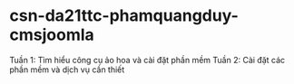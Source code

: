 # csn-da21ttc-phamquangduy-cmsjoomla
Tuần 1: Tìm hiểu công cụ ảo hoa và cài đặt phần mềm
Tuần 2: Cài đặt các phần mềm và dịch vụ cần thiết

